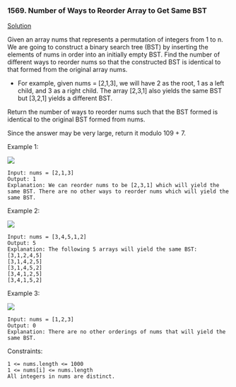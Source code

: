### 1569. Number of Ways to Reorder Array to Get Same BST

[Solution](https://leetcode.com/problems/number-of-ways-to-reorder-array-to-get-same-bst/editorial/)

Given an array nums that represents a permutation of integers from 1 to n. We are going to construct a binary search tree (BST) by inserting the elements of nums in order into an initially empty BST. Find the number of different ways to reorder nums so that the constructed BST is identical to that formed from the original array nums.

*    For example, given nums = [2,1,3], we will have 2 as the root, 1 as a left child, and 3 as a right child. The array [2,3,1] also yields the same BST but [3,2,1] yields a different BST.

Return the number of ways to reorder nums such that the BST formed is identical to the original BST formed from nums.

Since the answer may be very large, return it modulo 109 + 7.



Example 1:

![](https://assets.leetcode.com/uploads/2020/08/12/bb.png)

    Input: nums = [2,1,3]
    Output: 1
    Explanation: We can reorder nums to be [2,3,1] which will yield the same BST. There are no other ways to reorder nums which will yield the same BST.

Example 2:

![](https://assets.leetcode.com/uploads/2020/08/12/ex1.png)

    Input: nums = [3,4,5,1,2]
    Output: 5
    Explanation: The following 5 arrays will yield the same BST:
    [3,1,2,4,5]
    [3,1,4,2,5]
    [3,1,4,5,2]
    [3,4,1,2,5]
    [3,4,1,5,2]

Example 3:

![](https://assets.leetcode.com/uploads/2020/08/12/ex4.png)

    Input: nums = [1,2,3]
    Output: 0
    Explanation: There are no other orderings of nums that will yield the same BST.



Constraints:

    1 <= nums.length <= 1000
    1 <= nums[i] <= nums.length
    All integers in nums are distinct.
